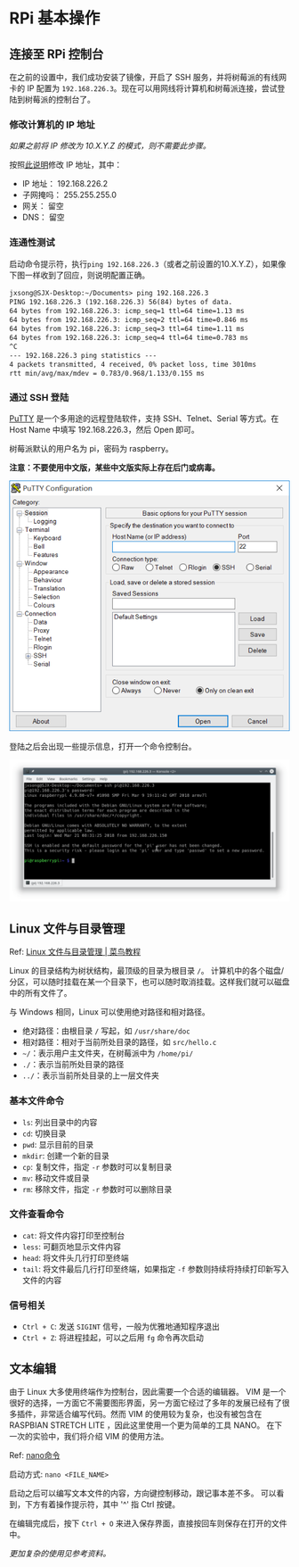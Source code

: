 # RPi 基本操作

## 连接至 RPi 控制台

在之前的设置中，我们成功安装了镜像，开启了 SSH 服务，并将树莓派的有线网卡的 IP 配置为 `192.168.226.3`。现在可以用网线将计算机和树莓派连接，尝试登陆到树莓派的控制台了。

### 修改计算机的 IP 地址

_如果之前将 IP 修改为 10.X.Y.Z 的模式，则不需要此步骤。_

按照[此说明](https://jingyan.baidu.com/article/359911f5bafd5157fe03060a.html)修改 IP 地址，其中：

* IP 地址： 192.168.226.2
* 子网掩吗： 255.255.255.0
* 网关： 留空
* DNS： 留空

### 连通性测试

启动命令提示符，执行`ping 192.168.226.3`（或者之前设置的10.X.Y.Z），如果像下图一样收到了回应，则说明配置正确。

```
jxsong@SJX-Desktop:~/Documents> ping 192.168.226.3
PING 192.168.226.3 (192.168.226.3) 56(84) bytes of data.
64 bytes from 192.168.226.3: icmp_seq=1 ttl=64 time=1.13 ms
64 bytes from 192.168.226.3: icmp_seq=2 ttl=64 time=0.846 ms
64 bytes from 192.168.226.3: icmp_seq=3 ttl=64 time=1.11 ms
64 bytes from 192.168.226.3: icmp_seq=4 ttl=64 time=0.783 ms
^C
--- 192.168.226.3 ping statistics ---
4 packets transmitted, 4 received, 0% packet loss, time 3010ms
rtt min/avg/max/mdev = 0.783/0.968/1.133/0.155 ms
```

### 通过 SSH 登陆

[PuTTY](https://www.chiark.greenend.org.uk/~sgtatham/putty/) 是一个多用途的远程登陆软件，支持 SSH、Telnet、Serial 等方式。在 Host Name 中填写 192.168.226.3，然后 Open 即可。

树莓派默认的用户名为 pi，密码为 raspberry。

**注意：不要使用中文版，某些中文版实际上存在后门或病毒。**

![](/assets/PuTTY_Session.png)

登陆之后会出现一些提示信息，打开一个命令控制台。

![](/assets/RPi_logged_in.png)

## Linux 文件与目录管理

Ref: [Linux 文件与目录管理 | 菜鸟教程](http://www.runoob.com/linux/linux-file-content-manage.html)

Linux 的目录结构为树状结构，最顶级的目录为根目录 `/`。
计算机中的各个磁盘/分区，可以随时挂载在某一个目录下，也可以随时取消挂载。这样我们就可以磁盘中的所有文件了。

与 Windows 相同，Linux 可以使用绝对路径和相对路径。
- 绝对路径：由根目录 `/` 写起，如 `/usr/share/doc`
- 相对路径：相对于当前所处目录的路径，如 `src/hello.c`
- `~/`：表示用户主文件夹，在树莓派中为 `/home/pi/`
- `./`：表示当前所处目录的路径
- `../`：表示当前所处目录的上一层文件夹

### 基本文件命令
- `ls`: 列出目录中的内容
- `cd`: 切换目录
- `pwd`: 显示目前的目录
- `mkdir`: 创建一个新的目录
- `cp`: 复制文件，指定 `-r` 参数时可以复制目录
- `mv`: 移动文件或目录
- `rm`: 移除文件，指定 `-r` 参数时可以删除目录

### 文件查看命令
- `cat`: 将文件内容打印至控制台
- `less`: 可翻页地显示文件内容
- `head`: 将文件头几行打印至终端
- `tail`: 将文件最后几行打印至终端，如果指定 `-f` 参数则持续将持续打印新写入文件的内容

### 信号相关
- `Ctrl + C`: 发送 `SIGINT` 信号，一般为优雅地通知程序退出
- `Ctrl + Z`: 将进程挂起，可以之后用 `fg` 命令再次启动

## 文本编辑
由于 Linux 大多使用终端作为控制台，因此需要一个合适的编辑器。
VIM 是一个很好的选择，一方面它不需要图形界面，另一方面它经过了多年的发展已经有了很多插件，非常适合编写代码。然而 VIM 的使用较为复杂，也没有被包含在 RASPBIAN STRETCH LITE ，因此这里使用一个更为简单的工具 NANO。
在下一次的实验中，我们将介绍 VIM 的使用方法。

Ref: [nano命令](http://man.linuxde.net/nano)

启动方式: `nano <FILE_NAME>`

启动之后可以编写文本文件的内容，方向键控制移动，跟记事本差不多。
可以看到，下方有着操作提示符，其中 '^' 指 Ctrl 按键。

在编辑完成后，按下 `Ctrl + O` 来进入保存界面，直接按回车则保存在打开的文件中。

*更加复杂的使用见参考资料。*

